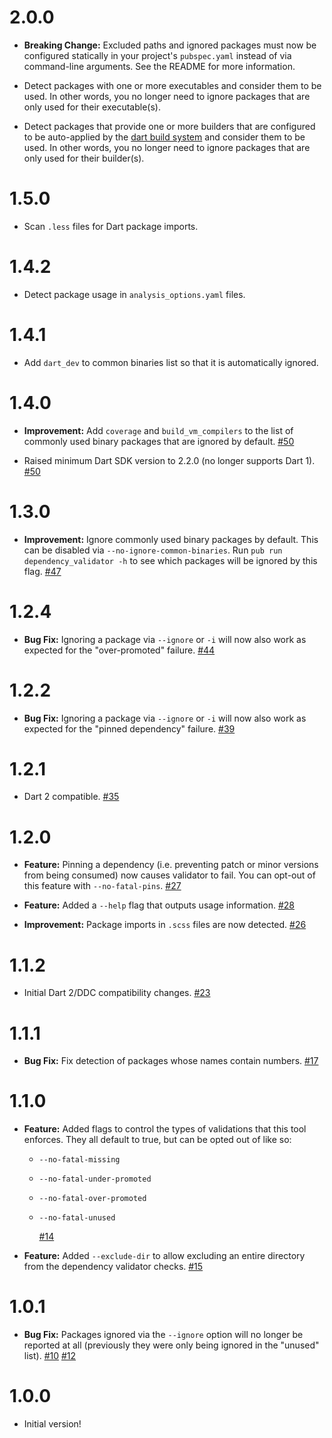 # 2.0.0

- **Breaking Change:** Excluded paths and ignored packages must now be
configured statically in your project's `pubspec.yaml` instead of via
command-line arguments. See the README for more information.

- Detect packages with one or more executables and consider them to be used.
In other words, you no longer need to ignore packages that are only used for
their executable(s).

- Detect packages that provide one or more builders that are configured to be
auto-applied by the [dart build system][dart-build] and consider them to be
used. In other words, you no longer need to ignore packages that are only used
for their builder(s).

[dart-build]: https://github.com/dart-lang/build

# 1.5.0

- Scan `.less` files for Dart package imports.

# 1.4.2

- Detect package usage in `analysis_options.yaml` files.

# 1.4.1

- Add `dart_dev` to common binaries list so that it is automatically ignored.

# 1.4.0

- **Improvement:** Add `coverage` and `build_vm_compilers` to the list of
  commonly used binary packages that are ignored by default. [#50][#50]

- Raised minimum Dart SDK version to 2.2.0 (no longer supports Dart 1). [#50][#50]

[#50]: https://github.com/Workiva/dependency_validator/pull/50

# 1.3.0

- **Improvement:** Ignore commonly used binary packages by default. This can be
  disabled via `--no-ignore-common-binaries`.
  Run `pub run dependency_validator -h` to see which packages will be ignored by
  this flag. [#47][#47]

[#47]: https://github.com/Workiva/dependency_validator/pull/47

# 1.2.4

- **Bug Fix:** Ignoring a package via `--ignore` or `-i` will now also work as
  expected for the "over-promoted" failure. [#44][#44]

[#44]: https://github.com/Workiva/dependency_validator/pull/44

# 1.2.2

- **Bug Fix:** Ignoring a package via `--ignore` or `-i` will now also
  work as expected for the "pinned dependency" failure. [#39][#39]

[#39]: https://github.com/Workiva/dependency_validator/pull/39

# 1.2.1

- Dart 2 compatible. [#35][#35]

[#35]: https://github.com/Workiva/dependency_validator/pull/35

# 1.2.0

- **Feature:** Pinning a dependency (i.e. preventing patch or minor versions
  from being consumed) now causes validator to fail. You can opt-out of this
  feature with `--no-fatal-pins`. [#27][#27]

- **Feature:** Added a `--help` flag that outputs usage information. [#28][#28]

- **Improvement:** Package imports in `.scss` files are now detected.
  [#26][#26]

[#28]: https://github.com/Workiva/dependency_validator/pull/28
[#27]: https://github.com/Workiva/dependency_validator/pull/27
[#26]: https://github.com/Workiva/dependency_validator/pull/26

# 1.1.2

- Initial Dart 2/DDC compatibility changes. [#23][#23]

[#23]: https://github.com/Workiva/dependency_validator/pull/23

# 1.1.1

- **Bug Fix:** Fix detection of packages whose names contain numbers. [#17][#17]

[#17]: https://github.com/Workiva/dependency_validator/pull/17

# 1.1.0

- **Feature:** Added flags to control the types of validations that this tool
  enforces. They all default to true, but can be opted out of like so:

  - `--no-fatal-missing`
  - `--no-fatal-under-promoted`
  - `--no-fatal-over-promoted`
  - `--no-fatal-unused`

    [#14][#14]

- **Feature:** Added `--exclude-dir` to allow excluding an entire directory from
  the dependency validator checks. [#15][#15]

[#15]: https://github.com/Workiva/dependency_validator/pull/15
[#14]: https://github.com/Workiva/dependency_validator/pull/14

# 1.0.1

- **Bug Fix:** Packages ignored via the `--ignore` option will no longer be
  reported at all (previously they were only being ignored in the "unused"
  list). [#10][#10] [#12][#12]

[#12]: https://github.com/Workiva/dependency_validator/pull/12
[#10]: https://github.com/Workiva/dependency_validator/pull/10

# 1.0.0

- Initial version!
